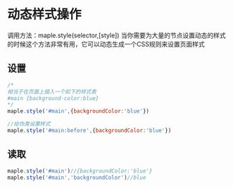 # 动态样式操作
调用方法：maple.style(selector,[style])
当你需要为大量的节点设置动态的样式的时候这个方法非常有用，它可以动态生成一个CSS规则来设置页面样式
## 设置
```javascript
/*
相当于在页面上插入一个如下的样式表
#main {background-color:blue}
*/
maple.style('#main',{backgroundColor:'blue'})

//给伪类设置样式
maple.style('#main:before',{backgroundColor:'blue'})
```

## 读取
```javascript
maple.style('#main')//{backgroundColor:'blue'}
maple.style('#main','backgroundColor')//blue
```
